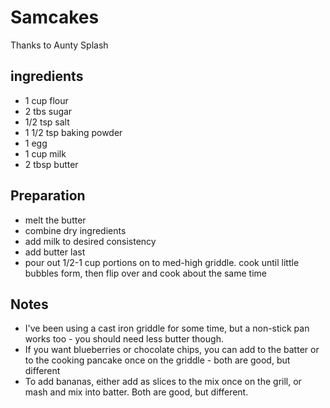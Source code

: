 # Samcakes
Thanks to Aunty Splash

## ingredients
* 1 cup flour
* 2 tbs sugar
* 1/2 tsp salt
* 1 1/2 tsp baking powder
* 1 egg
* 1 cup milk
* 2 tbsp butter


## Preparation
* melt the butter
* combine dry ingredients
* add milk to desired consistency
* add butter last
* pour out 1/2-1 cup portions on to med-high griddle. cook until little bubbles form, then flip over and cook about the same time

## Notes
* I've been using a cast iron griddle for some time, but a non-stick pan works too - you should need less butter though.
* If you want blueberries or chocolate chips, you can add to the batter or to the cooking pancake once on the griddle - both are good, but different
* To add bananas, either add as slices to the mix once on the grill, or mash and mix into batter. Both are good, but different.
